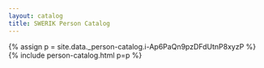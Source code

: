 ```yaml
---
layout: catalog
title: SWERIK Person Catalog
---
```

{% assign p = site.data._person-catalog.i-Ap6PaQn9pzDFdUtnP8xyzP %}
{% include person-catalog.html p=p %}

